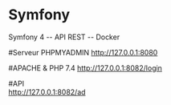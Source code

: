 # Symfony
Symfony 4 -- API REST -- Docker

#Serveur PHPMYADMIN 
  http://127.0.0.1:8080

#APACHE & PHP 7.4 
  http://127.0.0.1:8082/login

#API   
  http://127.0.0.1:8082/ad
